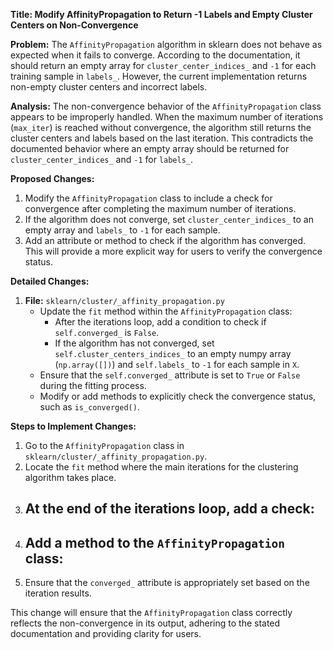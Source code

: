 **Title: Modify AffinityPropagation to Return -1 Labels and Empty Cluster Centers on Non-Convergence**

**Problem:**
The `AffinityPropagation` algorithm in sklearn does not behave as expected when it fails to converge. According to the documentation, it should return an empty array for `cluster_center_indices_` and `-1` for each training sample in `labels_`. However, the current implementation returns non-empty cluster centers and incorrect labels.

**Analysis:**
The non-convergence behavior of the `AffinityPropagation` class appears to be improperly handled. When the maximum number of iterations (`max_iter`) is reached without convergence, the algorithm still returns the cluster centers and labels based on the last iteration. This contradicts the documented behavior where an empty array should be returned for `cluster_center_indices_` and `-1` for `labels_`.

**Proposed Changes:**
1. Modify the `AffinityPropagation` class to include a check for convergence after completing the maximum number of iterations.
2. If the algorithm does not converge, set `cluster_center_indices_` to an empty array and `labels_` to `-1` for each sample.
3. Add an attribute or method to check if the algorithm has converged. This will provide a more explicit way for users to verify the convergence status.

**Detailed Changes:**
1. **File:** `sklearn/cluster/_affinity_propagation.py`
    - Update the `fit` method within the `AffinityPropagation` class:
        - After the iterations loop, add a condition to check if `self.converged_` is `False`.
        - If the algorithm has not converged, set `self.cluster_centers_indices_` to an empty numpy array (`np.array([])`) and `self.labels_` to `-1` for each sample in `X`.
    - Ensure that the `self.converged_` attribute is set to `True` or `False` during the fitting process.
    - Modify or add methods to explicitly check the convergence status, such as `is_converged()`.

**Steps to Implement Changes:**
1. Go to the `AffinityPropagation` class in `sklearn/cluster/_affinity_propagation.py`.
2. Locate the `fit` method where the main iterations for the clustering algorithm takes place.
3. At the end of the iterations loop, add a check:
    - 
4. Add a method to the `AffinityPropagation` class:
    - 
5. Ensure that the `converged_` attribute is appropriately set based on the iteration results.

This change will ensure that the `AffinityPropagation` class correctly reflects the non-convergence in its output, adhering to the stated documentation and providing clarity for users.